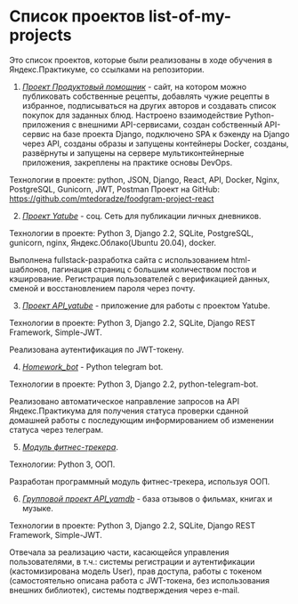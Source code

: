 # Список проектов list-of-my-projects
Это список проектов, которые были реализованы в ходе обучения в Яндекс.Практикуме, со ссылками на репозитории.

1.  *[Проект Продуктовый помощник](https://github.com/mtedoradze/foodgram-project-react)* - сайт, на котором можно публиковать собственные рецепты, добавлять чужие рецепты в избранное, подписываться на других авторов и создавать список покупок для заданных блюд.
Настроено взаимодействие Python-приложения с внешними API-сервисами, создан собственный API-сервис на базе проекта Django, подключено SPA к бэкенду на Django через API, созданы образы и запущены контейнеры Docker, созданы, развёрнуты и запущены на сервере мультиконтейнерные приложения, закреплены на практике основы DevOps.

Технологии в проекте: python, JSON, Django, React, API, Docker, Nginx, PostgreSQL, Gunicorn, JWT, Postman
Проект на GitHub: https://github.com/mtedoradze/foodgram-project-react

2. *[Проект Yatube](https://github.com/mtedoradze/hw05_final)* - соц. Сеть для публикации личных дневников.

Технологии в проекте: Python 3, Django 2.2, SQLite, PostgreSQL, gunicorn, nginx, Яндекс.Облако(Ubuntu 20.04), docker.

Выполнена fullstack-разработка сайта с использованием html-шаблонов, пагинация страниц с большим количеством постов и кэширование. Регистрация пользователей с верификацией данных, сменой и восстановлением пароля через почту.

3. *[Проект API_yatube](https://github.com/mtedoradze/api_final_yatube)* - приложение для работы с проектом Yatube.

Технологии в проекте: Python 3, Django 2.2, SQLite, Django REST Framework, Simple-JWT.

Реализована аутентификация по JWT-токену.

4. *[Homework_bot](https://github.com/mtedoradze/homework_bot)* - Python telegram bot.

Технологии в проекте: Python 3, Django 2.2, python-telegram-bot.

Реализовано автоматическое направление запросов на API Яндекс.Практикума для получения статуса проверки сданной домашней работы с последующим информированием об изменении статуса через телеграм.

5. *[Модуль фитнес-трекера](https://github.com/mtedoradze/hw_python_oop)*.

Технологии: Python 3, ООП.

Разработан программный модуль фитнес-трекера, используя ООП.

6. *[Групповой проект API_yamdb](https://github.com/mtedoradze/api_yamdb)* - база отзывов о фильмах, книгах и музыке.

Технологии в проекте: Python 3, Django 2.2, SQLite, Django REST Framework, Simple-JWT.

Отвечала за реализацию части, касающейся управления пользователями, в т.ч.: системы регистрации и аутентификации (кастомизирована модель User), прав доступа, работы с токеном (самостоятельно описана работа с JWT-токена, без использования внешних библиотек),
системы подтверждения через e-mail.

